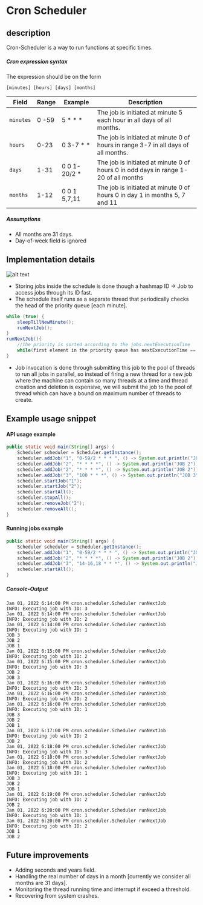 # Cron Scheduler
## description
Cron-Scheduler is a way to run functions at specific times.
##### Cron expression syntax
The expression should be on the form
```
[minutes] [hours] [days] [months]
```
| Field | Range | Example |Description |
| --- | --- | --- | --- |
|```minutes```|0 -59|5 * * *|The job is initiated at minute 5 each hour in all days of all months.|
|```hours```|0-23|0 3-7 * *|The job is initiated at minute 0 of hours in range 3-7 in all days of all months.|
|```days```|1-31|0 0 1-20/2 *|The job is initiated at minute 0 of hours 0 in odd days in range 1-20 of all months|
|```months```|1-12|0 0 1 5,7,11|The job is initiated at minute 0 of hours 0 in day 1 in months 5, 7 and 11|

##### Assumptions
* All months are 31 days.
* Day-of-week field is ignored

## Implementation details
![alt text](https://i.ibb.co/TqMSdRS/UML-class.png)
* Storing jobs inside the schedule is done though a hashmap ID -> Job to access jobs through its ID fast.
* The schedule itself runs as a separate thread that periodically checks the head of the priority queue [each minute].
```java
while (true) {
    sleepTillNewMinute();
    runNextJob();
}
runNextJob(){
    //the priority is sorted according to the jobs.nextExecutionTime
    while(first element in the priority queue has nextExecutionTime == 0) invoke(this job)
}
```
* Job invocation is done through submitting this job to the pool of threads to run all jobs in parallel, so instead of firing a new thread for a new job where the machine can contain so many threads at a time and thread creation and deletion is expensive, we will submit the job to the pool of thread which can have a bound on maximum number of threads to create.

## Example usage snippet
#### API usage example
```java
public static void main(String[] args) {
    Scheduler scheduler = Scheduler.getInstance();
    scheduler.addJob("1", "0-59/2 * * * ", () -> System.out.println("JOB 1"));
    scheduler.addJob("2", "* * * *", () -> System.out.println("JOB 2"));
    scheduler.addJob("2", "* * * *", () -> System.out.println("JOB 2"));
    scheduler.addJob("3", "100 * * *", () -> System.out.println("JOB 3"));
    scheduler.startJob("1");
    scheduler.startJob("2");
    scheduler.startAll();
    scheduler.stopAll();
    scheduler.removeJob("2");
    scheduler.removeAll();
}
```
#### Running jobs example
```java
public static void main(String[] args) {
    Scheduler scheduler = Scheduler.getInstance();
    scheduler.addJob("1", "0-59/2 * * * ", () -> System.out.println("JOB 1"));
    scheduler.addJob("2", "* * * *", () -> System.out.println("JOB 2"));
    scheduler.addJob("3", "14-16,18 * * *", () -> System.out.println("JOB 3"));
    scheduler.startAll();
}
```
##### Console-Output
```
Jan 01, 2022 6:14:00 PM cron.scheduler.Scheduler runNextJob
INFO: Executing job with ID: 3
Jan 01, 2022 6:14:00 PM cron.scheduler.Scheduler runNextJob
INFO: Executing job with ID: 2
Jan 01, 2022 6:14:00 PM cron.scheduler.Scheduler runNextJob
INFO: Executing job with ID: 1
JOB 3
JOB 2
JOB 1
Jan 01, 2022 6:15:00 PM cron.scheduler.Scheduler runNextJob
INFO: Executing job with ID: 2
Jan 01, 2022 6:15:00 PM cron.scheduler.Scheduler runNextJob
INFO: Executing job with ID: 3
JOB 2
JOB 3
Jan 01, 2022 6:16:00 PM cron.scheduler.Scheduler runNextJob
INFO: Executing job with ID: 3
Jan 01, 2022 6:16:00 PM cron.scheduler.Scheduler runNextJob
INFO: Executing job with ID: 2
Jan 01, 2022 6:16:00 PM cron.scheduler.Scheduler runNextJob
INFO: Executing job with ID: 1
JOB 3
JOB 2
JOB 1
Jan 01, 2022 6:17:00 PM cron.scheduler.Scheduler runNextJob
INFO: Executing job with ID: 2
JOB 2
Jan 01, 2022 6:18:00 PM cron.scheduler.Scheduler runNextJob
INFO: Executing job with ID: 3
Jan 01, 2022 6:18:00 PM cron.scheduler.Scheduler runNextJob
INFO: Executing job with ID: 2
Jan 01, 2022 6:18:00 PM cron.scheduler.Scheduler runNextJob
INFO: Executing job with ID: 1
JOB 3
JOB 2
JOB 1
Jan 01, 2022 6:19:00 PM cron.scheduler.Scheduler runNextJob
INFO: Executing job with ID: 2
JOB 2
Jan 01, 2022 6:20:00 PM cron.scheduler.Scheduler runNextJob
INFO: Executing job with ID: 1
Jan 01, 2022 6:20:00 PM cron.scheduler.Scheduler runNextJob
INFO: Executing job with ID: 2
JOB 1
JOB 2
```
## Future improvements
* Adding seconds and years field.
* Handling the real number of days in a month [currently we consider all months are 31 days].
* Monitoring the thread running time and interrupt if exceed a threshold.
* Recovering from system crashes.